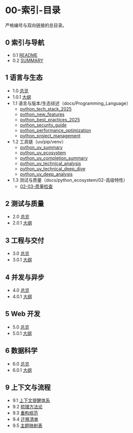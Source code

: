 # 00-索引-目录

严格编号与双向链接的总目录。

## 0 索引与导航

- 0.1 [README](./README.md)
- 0.2 [SUMMARY](./SUMMARY.md)

## 1 语言与生态

- 1.0 [总览](./01-语言与生态/README.md)
- 1.0.1 [大纲](./01-语言与生态/大纲.md)
- 1.1 语言与版本/生态综述（docs/Programming_Language）
  - [python_tech_stack_2025](../docs/Programming_Language/python_tech_stack_2025.md)
  - [python_new_features](../docs/Programming_Language/python_new_features.md)
  - [python_best_practices_2025](../docs/Programming_Language/python_best_practices_2025.md)
  - [python_security_guide](../docs/Programming_Language/python_security_guide.md)
  - [python_performance_optimization](../docs/Programming_Language/python_performance_optimization.md)
  - [python_project_management](../docs/Programming_Language/python_project_management.md)
- 1.2 工具链（uv/pip/venv）
  - [python_uv_summary](../docs/Programming_Language/python_uv_summary.md)
  - [python_uv_ecosystem](../docs/Programming_Language/python_uv_ecosystem.md)
  - [python_uv_completion_summary](../docs/Programming_Language/python_uv_completion_summary.md)
  - [python_uv_technical_analysis](../docs/Programming_Language/python_uv_technical_analysis.md)
  - [python_uv_technical_deep_dive](../docs/Programming_Language/python_uv_technical_deep_dive.md)
  - [python_uv_deep_analysis](../docs/Programming_Language/python_uv_deep_analysis.md)
- 1.3 测试与质量（docs/python_ecosystem/02-高级特性）
  - [02-03-质量检查](../docs/python_ecosystem/02-高级特性/02-03-质量检查.md)

## 2 测试与质量

- 2.0 [总览](./02-测试与质量/README.md)
- 2.0.1 [大纲](./02-测试与质量/大纲.md)

## 3 工程与交付

- 3.0 [总览](./03-工程与交付/README.md)
- 3.0.1 [大纲](./03-工程与交付/大纲.md)

## 4 并发与异步

- 4.0 [总览](./04-并发与异步/README.md)
- 4.0.1 [大纲](./04-并发与异步/大纲.md)

## 5 Web 开发

- 5.0 [总览](./05-Web开发/README.md)
- 5.0.1 [大纲](./05-Web开发/大纲.md)

## 6 数据科学

- 6.0 [总览](./06-数据科学/README.md)
- 6.0.1 [大纲](./06-数据科学/大纲.md)

## 9 上下文与流程

- 9.1 [上下文提醒体系](./99-上下文与流程/01-上下文提醒体系.md)
- 9.2 [梳理方法论](./99-上下文与流程/02-梳理方法论.md)
- 9.3 [重构规范](./99-上下文与流程/03-重构规范.md)
- 9.4 [迁移清单](./99-上下文与流程/04-迁移清单.md)
- 9.5 [主题映射表](./99-上下文与流程/05-主题映射表.md)
